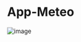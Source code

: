 # App-Meteo


![image](https://user-images.githubusercontent.com/71019269/166160151-29376b79-d445-46e1-a3a7-de975836adaf.png)
